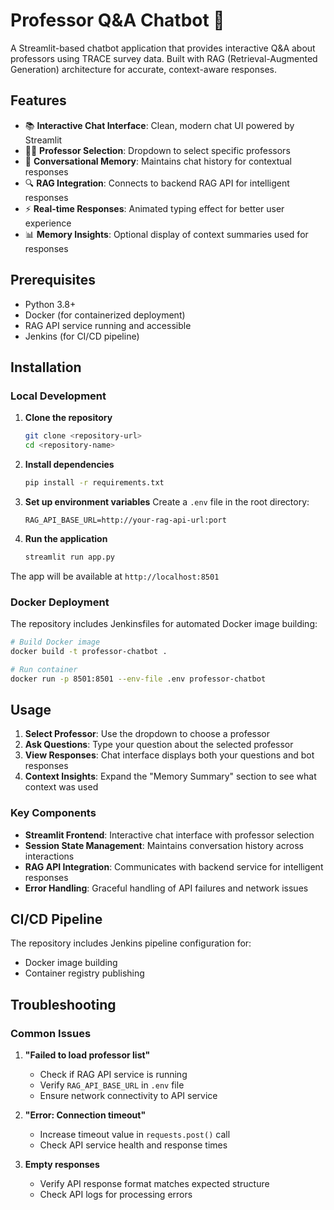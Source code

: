 # Professor Q&A Chatbot 🤖

A Streamlit-based chatbot application that provides interactive Q&A about professors using TRACE survey data. Built with RAG (Retrieval-Augmented Generation) architecture for accurate, context-aware responses.

## Features

- 📚 **Interactive Chat Interface**: Clean, modern chat UI powered by Streamlit
- 👩‍🏫 **Professor Selection**: Dropdown to select specific professors
- 🧠 **Conversational Memory**: Maintains chat history for contextual responses
- 🔍 **RAG Integration**: Connects to backend RAG API for intelligent responses
- ⚡ **Real-time Responses**: Animated typing effect for better user experience
- 📊 **Memory Insights**: Optional display of context summaries used for responses

## Prerequisites

- Python 3.8+
- Docker (for containerized deployment)
- RAG API service running and accessible
- Jenkins (for CI/CD pipeline)

## Installation

### Local Development

1. **Clone the repository**

   ```bash
   git clone <repository-url>
   cd <repository-name>
   ```

2. **Install dependencies**

   ```bash
   pip install -r requirements.txt
   ```

3. **Set up environment variables**
   Create a `.env` file in the root directory:

   ```env
   RAG_API_BASE_URL=http://your-rag-api-url:port
   ```

4. **Run the application**
   ```bash
   streamlit run app.py
   ```

The app will be available at `http://localhost:8501`

### Docker Deployment

The repository includes Jenkinsfiles for automated Docker image building:

```bash
# Build Docker image
docker build -t professor-chatbot .

# Run container
docker run -p 8501:8501 --env-file .env professor-chatbot
```

## Usage

1. **Select Professor**: Use the dropdown to choose a professor
2. **Ask Questions**: Type your question about the selected professor
3. **View Responses**: Chat interface displays both your questions and bot responses
4. **Context Insights**: Expand the "Memory Summary" section to see what context was used

### Key Components

- **Streamlit Frontend**: Interactive chat interface with professor selection
- **Session State Management**: Maintains conversation history across interactions
- **RAG API Integration**: Communicates with backend service for intelligent responses
- **Error Handling**: Graceful handling of API failures and network issues

## CI/CD Pipeline

The repository includes Jenkins pipeline configuration for:

- Docker image building
- Container registry publishing

## Troubleshooting

### Common Issues

1. **"Failed to load professor list"**

   - Check if RAG API service is running
   - Verify `RAG_API_BASE_URL` in `.env` file
   - Ensure network connectivity to API service

2. **"Error: Connection timeout"**

   - Increase timeout value in `requests.post()` call
   - Check API service health and response times

3. **Empty responses**
   - Verify API response format matches expected structure
   - Check API logs for processing errors
